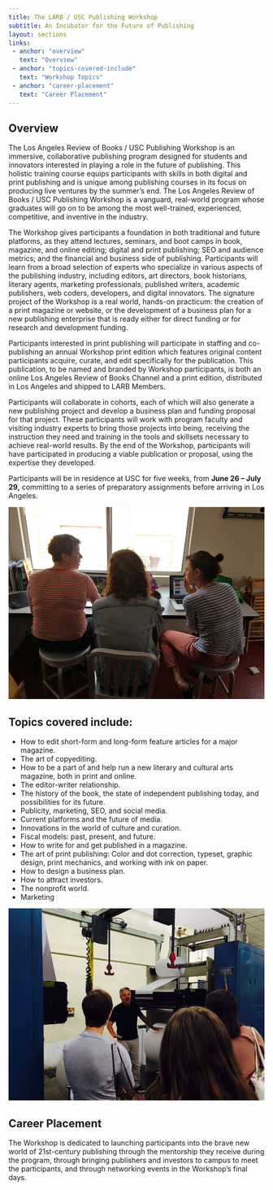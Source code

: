 ```yaml
---
title: The LARB / USC Publishing Workshop
subtitle: An Incubator for the Future of Publishing
layout: sections
links:
 - anchor: "overview"
   text: "Overview"
 - anchor: "topics-covered-include"
   text: "Workshop Topics"
 - anchor: "career-placement"
   text: "Career Placement"
---
```


## Overview

The Los Angeles Review of Books / USC Publishing Workshop is an immersive,
collaborative publishing program designed for students and innovators interested
in playing a role in the future of publishing. This holistic training course
equips participants with skills in both digital and print publishing and is
unique among publishing courses in its focus on producing live ventures by the
summer’s end. The Los Angeles Review of Books / USC Publishing Workshop is a
vanguard, real-world program whose graduates will go on to be among the most
well-trained, experienced, competitive, and inventive in the industry.

The Workshop gives participants a foundation in both traditional and future
platforms, as they attend lectures, seminars, and boot camps in book, magazine,
and online editing; digital and print publishing; SEO and audience metrics; and
the financial and business side of publishing. Participants will learn from a
broad selection of experts who specialize in various aspects of the publishing
industry, including editors, art directors, book historians, literary agents,
marketing professionals, published writers, academic publishers, web coders,
developers, and digital innovators. The signature project of the Workshop is a
real world, hands-on practicum: the creation of a print magazine or website, or
the development of a business plan for a new publishing enterprise that is ready
either for direct funding or for research and development funding.

Participants interested in print publishing will participate in staffing and
co-publishing an annual Workshop print edition which features original content
participants acquire, curate, and edit specifically for the publication. This
publication, to be named and branded by Workshop participants, is both an online
Los Angeles Review of Books Channel and a print edition, distributed in Los
Angeles and shipped to LARB Members.

Participants will collaborate in cohorts, each of which will also generate a new
publishing project and develop a business plan and funding proposal for that
project. These participants will work with program faculty and visiting industry
experts to bring those projects into being, receiving the instruction they need
and training in the tools and skillsets necessary to achieve real-world results.
By the end of the Workshop, participants will have participated in producing a
viable publication or proposal, using the expertise they developed.

Participants will be in residence at USC for five weeks, from **June 26 – July 29,**
committing to a series of preparatory assignments before arriving in Los
Angeles.

![](assets/images/at-work.jpg)

## Topics covered include:

- How to edit short-form and long-form feature articles for a major magazine.
- The art of copyediting.
- How to be a part of and help run a new literary and cultural arts magazine,
  both in print and online.
- The editor-writer relationship.
- The history of the book, the state of independent publishing today, and
  possibilities for its future.
- Publicity, marketing, SEO, and social media.
- Current platforms and the future of media.
- Innovations in the world of culture and curation.
- Fiscal models: past, present, and future.
- How to write for and get published in a magazine.
- The art of print publishing: Color and dot correction, typeset, graphic
  design, print mechanics, and working with ink on paper.
- How to design a business plan.
- How to attract investors.
- The nonprofit world.
- Marketing

![](assets/images/field-trip.jpg)

## Career Placement

The Workshop is dedicated to launching participants into the brave new world of
21st-century publishing through the mentorship they receive during the program,
through bringing publishers and investors to campus to meet the participants,
and through networking events in the Workshop’s final days.

